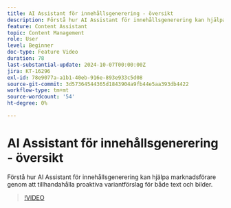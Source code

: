 ```yaml
---
title: AI Assistant för innehållsgenerering - översikt
description: Förstå hur AI Assistant för innehållsgenerering kan hjälpa marknadsförare genom att tillhandahålla proaktiva variantförslag för både text och bilder.
feature: Content Assistant
topic: Content Management
role: User
level: Beginner
doc-type: Feature Video
duration: 78
last-substantial-update: 2024-10-07T00:00:00Z
jira: KT-16296
exl-id: 78e9077a-a1b1-40eb-916e-893e933c5d08
source-git-commit: 3d57364544365d1843904a9fb44e5aa393db4422
workflow-type: tm+mt
source-wordcount: '54'
ht-degree: 0%

---
```


# AI Assistant för innehållsgenerering - översikt

Förstå hur AI Assistant för innehållsgenerering kan hjälpa marknadsförare genom att tillhandahålla proaktiva variantförslag för både text och bilder.

>[!VIDEO](https://video.tv.adobe.com/v/3432686/?learn=on)
